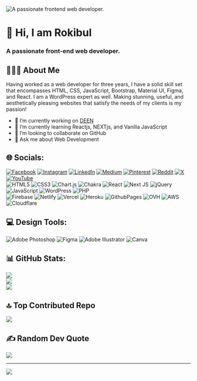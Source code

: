 ![A passionate frontend web developer.](https://i.ibb.co/85LNXYG/Md-Rokibul-Hasan-iamrokibul.jpg)
# 👋 Hi, I am Rokibul
### A passionate front-end web developer.
## 💁🏻‍♂️ About Me
Having worked as a web developer for three years, I have a solid skill set that encompasses HTML, CSS, JavaScript, Bootstrap, Material UI, Figma, and React. I am a WordPress expert as well. Making stunning, useful, and aesthetically pleasing websites that satisfy the needs of my clients is my passion!

- 🔭 I’m currently working on [DEEN](https://deencommerce.com) 
- 🌱 I’m currently learning Reactjs, NEXTjs, and Vanilla JavaScript 
- 👯 I’m looking to collaborate on GitHub 
- 💬 Ask me about Web Development 

## 🌐 Socials:
[![Facebook](https://img.shields.io/badge/Facebook-%231877F2.svg?logo=Facebook&logoColor=white)](https://facebook.com/iamrokibul) [![Instagram](https://img.shields.io/badge/Instagram-%23E4405F.svg?logo=Instagram&logoColor=white)](https://instagram.com/iamrokibul1) [![LinkedIn](https://img.shields.io/badge/LinkedIn-%230077B5.svg?logo=linkedin&logoColor=white)](https://linkedin.com/in/iamrokibul) [![Medium](https://img.shields.io/badge/Medium-12100E?logo=medium&logoColor=white)](https://medium.com/@iamrokibul) [![Pinterest](https://img.shields.io/badge/Pinterest-%23E60023.svg?logo=Pinterest&logoColor=white)](https://pinterest.com/iamrokibul) [![Reddit](https://img.shields.io/badge/Reddit-%23FF4500.svg?logo=Reddit&logoColor=white)](https://reddit.com/user/iamrokibul) [![X](https://img.shields.io/badge/X-black.svg?logo=X&logoColor=white)](https://x.com/iamrokibul1) [![YouTube](https://img.shields.io/badge/YouTube-%23FF0000.svg?logo=YouTube&logoColor=white)](https://youtube.com/@codewithrokibul) 
<br/>
![HTML5](https://img.shields.io/badge/html5-%23E34F26.svg?style=for-the-badge&logo=html5&logoColor=white) ![CSS3](https://img.shields.io/badge/css3-%231572B6.svg?style=for-the-badge&logo=css3&logoColor=white) ![Chart.js](https://img.shields.io/badge/chart.js-F5788D.svg?style=for-the-badge&logo=chart.js&logoColor=white) ![Chakra](https://img.shields.io/badge/chakra-%234ED1C5.svg?style=for-the-badge&logo=chakraui&logoColor=white) ![React](https://img.shields.io/badge/react-%2320232a.svg?style=for-the-badge&logo=react&logoColor=%2361DAFB) ![Next JS](https://img.shields.io/badge/Next-black?style=for-the-badge&logo=next.js&logoColor=white) ![jQuery](https://img.shields.io/badge/jquery-%230769AD.svg?style=for-the-badge&logo=jquery&logoColor=white) ![JavaScript](https://img.shields.io/badge/javascript-%23323330.svg?style=for-the-badge&logo=javascript&logoColor=%23F7DF1E) ![WordPress](https://img.shields.io/badge/WordPress-%23117AC9.svg?style=for-the-badge&logo=WordPress&logoColor=white) ![PHP](https://img.shields.io/badge/php-%23777BB4.svg?style=for-the-badge&logo=php&logoColor=white)
<br/>
![Firebase](https://img.shields.io/badge/firebase-%23039BE5.svg?style=for-the-badge&logo=firebase) ![Netlify](https://img.shields.io/badge/netlify-%23000000.svg?style=for-the-badge&logo=netlify&logoColor=#00C7B7) ![Vercel](https://img.shields.io/badge/vercel-%23000000.svg?style=for-the-badge&logo=vercel&logoColor=white) ![Heroku](https://img.shields.io/badge/heroku-%23430098.svg?style=for-the-badge&logo=heroku&logoColor=white) ![GithubPages](https://img.shields.io/badge/github%20pages-121013?style=for-the-badge&logo=github&logoColor=white) ![OVH](https://img.shields.io/badge/ovh-%23123F6D.svg?style=for-the-badge&logo=ovh&logoColor=#123F6D) ![AWS](https://img.shields.io/badge/AWS-%23FF9900.svg?style=for-the-badge&logo=amazon-aws&logoColor=white) ![Cloudflare](https://img.shields.io/badge/Cloudflare-F38020?style=for-the-badge&logo=Cloudflare&logoColor=white) 

## 💻 Design Tools:
![Adobe Photoshop](https://img.shields.io/badge/adobe%20photoshop-%2331A8FF.svg?style=for-the-badge&logo=adobe%20photoshop&logoColor=white) ![Figma](https://img.shields.io/badge/figma-%23F24E1E.svg?style=for-the-badge&logo=figma&logoColor=white) ![Adobe Illustrator](https://img.shields.io/badge/adobe%20illustrator-%23FF9A00.svg?style=for-the-badge&logo=adobe%20illustrator&logoColor=white) ![Canva](https://img.shields.io/badge/Canva-%2300C4CC.svg?style=for-the-badge&logo=Canva&logoColor=white)

## 📊 GitHub Stats:
![](https://github-readme-stats.vercel.app/api?username=iamrokibul&theme=dark&hide_border=false&include_all_commits=false&count_private=false)<br/>
![](https://github-readme-streak-stats.herokuapp.com/?user=iamrokibul&theme=dark&hide_border=false)<br/>
![](https://github-readme-stats.vercel.app/api/top-langs/?username=iamrokibul&theme=dark&hide_border=false&include_all_commits=false&count_private=false&layout=compact)

## 🔝 Top Contributed Repo
![](https://github-contributor-stats.vercel.app/api?username=iamrokibul&limit=5&theme=dark&combine_all_yearly_contributions=true)

## ✍️ Random Dev Quote
![](https://quotes-github-readme.vercel.app/api?type=horizontal&theme=radical)

---
[![](https://visitcount.itsvg.in/api?id=iamrokibul&icon=0&color=0)](https://visitcount.itsvg.in)

<!-- Proudly created with GPRM ( https://gprm.itsvg.in ) --> 

